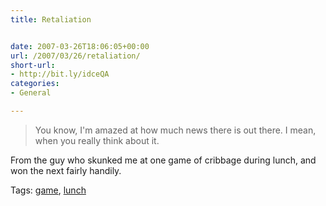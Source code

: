 ```yaml
---
title: Retaliation


date: 2007-03-26T18:06:05+00:00
url: /2007/03/26/retaliation/
short-url:
- http://bit.ly/idceQA
categories:
- General

---
```

<div class='microid-mailto+http:sha1:c8f7db62a18a7f97faaaef58d321c343678db539'>
<blockquote>

You know, I'm amazed at how much news there is out there. I mean, when you really think about it.

</blockquote>


From the guy who skunked me at one game of cribbage during lunch, and won the next fairly handily.

</div>

<div class="st-post-tags">
Tags: <a href="http://www.cavort.org/tag/game/" title="game" rel="tag">game</a>, <a href="http://www.cavort.org/tag/lunch/" title="lunch" rel="tag">lunch</a><br />
</div>